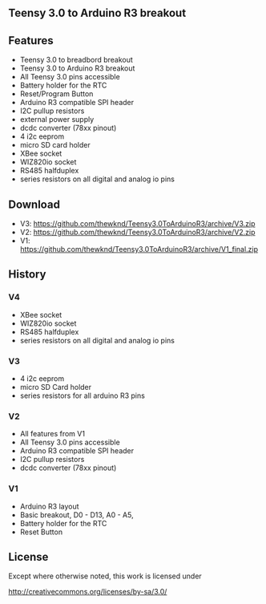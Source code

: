 ## Teensy 3.0 to Arduino R3 breakout

## Features
- Teensy 3.0 to breadbord breakout
- Teensy 3.0 to Arduino R3 breakout
- All Teensy 3.0 pins accessible 
- Battery holder for the RTC
- Reset/Program Button
- Arduino R3 compatible SPI header
- I2C pullup resistors
- external power supply
- dcdc converter (78xx pinout)
- 4 i2c eeprom
- micro SD card holder
- XBee socket
- WIZ820io socket
- RS485 halfduplex
- series resistors on all digital and analog io pins

## Download
- V3: https://github.com/thewknd/Teensy3.0ToArduinoR3/archive/V3.zip
- V2: https://github.com/thewknd/Teensy3.0ToArduinoR3/archive/V2.zip
- V1: https://github.com/thewknd/Teensy3.0ToArduinoR3/archive/V1_final.zip

## History

### V4
- XBee socket
- WIZ820io socket
- RS485 halfduplex
- series resistors on all digital and analog io pins

### V3
- 4 i2c eeprom
- micro SD Card holder
- series resistors for all arduino R3 pins

### V2
- All features from V1
- All Teensy 3.0 pins accessible
- Arduino R3 compatible SPI header
- I2C pullup resistors
- dcdc converter (78xx pinout)

### V1
- Arduino R3 layout
- Basic breakout, D0 - D13, A0 - A5, 
- Battery holder for the RTC
- Reset Button


## License
Except where otherwise noted, this work is licensed under 

http://creativecommons.org/licenses/by-sa/3.0/